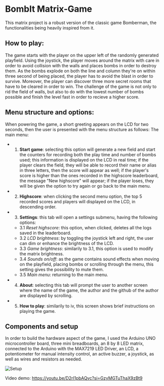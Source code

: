 # BombIt Matrix-Game
This matrix project is a robust version of the classic game Bomberman, the functionalities being heavily inspired from it.

## How to play:

The game starts with the player on the upper left of the randomly generated playfield. Using the joystick, the player moves around the matrix with care in order to avoid collision with the walls and places bombs in order to destroy them. As the bombs explode on both the line and column they're on within three second of being placed, the player has to avoid the blast in order to survive. Moreover, the player can discover three more secret rooms that have to be cleared in order to win. The challenge of the game is not only to rid the field of walls, but also to do with the lowest number of bombs possible and finish the level fast in order to recieve a higher score.

## Menu structure and options:

When powering the game, a short greeting appears on the LCD for two seconds, then the user is presented with the menu structure as follows:
The main menu:
- 1. **Start game**: selecting this option will generate a new field and start the counters for recording both the play time and number of bombs used; this information is displayed on the LCD in real time; if the player clears the field, they will be able to record their name or alias in three letters, then the score will appear as well; if the player's score is higher than the ones recorded in the highscore leaderboard, the message "New highscore" will appear; if the player loses, they will be given the option to try again or go back to the main menu. 
- 2. **Highscore**: when clicking the second menu option, the top 5 recorded scores and players will displayed on the LCD, in descending order.
- 3. **Settings**: this tab will open a settings submenu, having the following options:
   - 3.1 _Reset highscore_: this option, when clicked, deletes all the logs saved in the leaderboard.
   - 3.2 _LCD brightness_: by toggling the joystick left and right, the user can dim or enhance the brightness of the LCD.
   - 3.3 _Game brightness_: similarily to 3.1, this option is used to modify the matrix brightness.
   - 3.4 _Sounds on/off_: as the game contains sound effects when moving on the playfield, placing bombs or scrolling through the menu, this setting gives the possibility to mute them.
   - 3.5 _Main menu_: returning to the main menu.
- 4. **About**: selecting this tab will prompt the user to another screen where the name of the game, the author and the github of the author are displayed by scrolling.
- 5. **How to play**: similarily to iv, this screen shows brief instructions on playing the game.

## Components and setup

In order to build the hardware aspect of the game, I used the Arduino UNO microcontroller board, three mini breadboards, an 8 by 8 LED matrix, connected to the Arduino with the MAX7219 LED Driver, an LCD, a potentiometer for manual intensity control, an active buzzer, a joystick, as well as wires and resistors as needed.

![Setup](https://github.com/vfranci/BombIt-Matrix-Game/assets/115077321/68101ed9-8334-4b5b-920e-4ad0e2a94ea5)

Video demo: https://youtu.be/D2rI1pbAQvc?si=GzyMGTuThaX9zBt9


